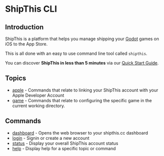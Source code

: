 # ShipThis CLI

## Introduction

ShipThis is a platform that helps you manage shipping your [Godot](https://godotengine.org/) games on iOS to the App Store.

This is all done with an easy to use command line tool called `shipthis`.

You can discover **ShipThis in less than 5 minutes** via our [Quick Start Guide](https://shipthis.cc/docs/quickstart).

## Topics

- [apple](https://shipthis.cc/docs/reference/apple) - Commands that relate to linking your ShipThis account with your Apple Developer Account
- [game](https://shipthis.cc/docs/reference/game) - Commands that relate to configuring the specific game in the current working directory.

## Commands

- [dashboard](https://shipthis.cc/docs/reference/dashboard) - Opens the web browser to your shipthis.cc dashboard
- [login](https://shipthis.cc/docs/reference/login) - Signin or create a new account
- [status](https://shipthis.cc/docs/reference/status) - Display your overall ShipThis account status
- [help](https://shipthis.cc/docs/reference/help) - Display help for a specific topic or command
